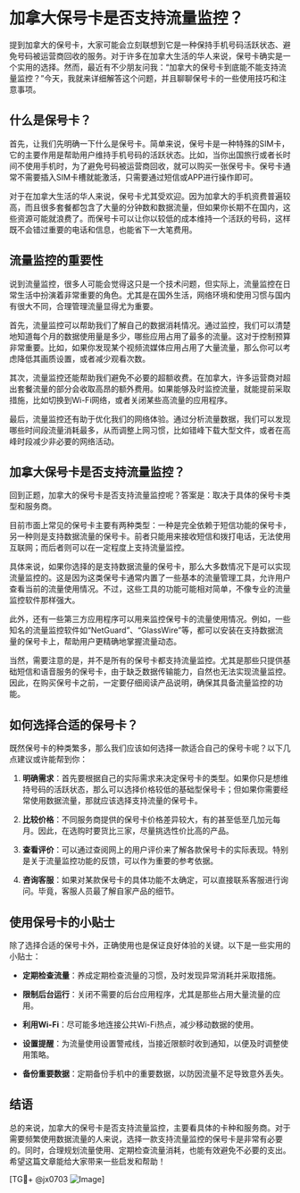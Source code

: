# 加拿大保号卡是否支持流量监控？

提到加拿大的保号卡，大家可能会立刻联想到它是一种保持手机号码活跃状态、避免号码被运营商回收的服务。对于许多在加拿大生活的华人来说，保号卡确实是一个实用的选择。然而，最近有不少朋友问我：“加拿大的保号卡到底能不能支持流量监控？”今天，我就来详细解答这个问题，并且聊聊保号卡的一些使用技巧和注意事项。

## 什么是保号卡？

首先，让我们先明确一下什么是保号卡。简单来说，保号卡是一种特殊的SIM卡，它的主要作用是帮助用户维持手机号码的活跃状态。比如，当你出国旅行或者长时间不使用手机时，为了避免号码被运营商回收，就可以购买一张保号卡。保号卡通常不需要插入SIM卡槽就能激活，只需要通过短信或APP进行操作即可。

对于在加拿大生活的华人来说，保号卡尤其受欢迎。因为加拿大的手机资费普遍较高，而且很多套餐都包含了大量的分钟数和数据流量，但如果你长期不在国内，这些资源可能就浪费了。而保号卡可以让你以较低的成本维持一个活跃的号码，这样既不会错过重要的电话和信息，也能省下一大笔费用。

## 流量监控的重要性

说到流量监控，很多人可能会觉得这只是一个技术问题，但实际上，流量监控在日常生活中扮演着非常重要的角色。尤其是在国外生活，网络环境和使用习惯与国内有很大不同，合理管理流量显得尤为重要。

首先，流量监控可以帮助我们了解自己的数据消耗情况。通过监控，我们可以清楚地知道每个月的数据使用量是多少，哪些应用占用了最多的流量。这对于控制预算非常重要。比如，如果你发现某个视频流媒体应用占用了大量流量，那么你可以考虑降低其画质设置，或者减少观看次数。

其次，流量监控还能帮助我们避免不必要的超额收费。在加拿大，许多运营商对超出套餐流量的部分会收取高昂的额外费用。如果能够及时监控流量，就能提前采取措施，比如切换到Wi-Fi网络，或者关闭某些高流量的应用程序。

最后，流量监控还有助于优化我们的网络体验。通过分析流量数据，我们可以发现哪些时间段流量消耗最多，从而调整上网习惯，比如错峰下载大型文件，或者在高峰时段减少非必要的网络活动。

## 加拿大保号卡是否支持流量监控？

回到正题，加拿大的保号卡是否支持流量监控呢？答案是：取决于具体的保号卡类型和服务商。

目前市面上常见的保号卡主要有两种类型：一种是完全依赖于短信功能的保号卡，另一种则是支持数据流量的保号卡。前者只能用来接收短信和拨打电话，无法使用互联网；而后者则可以在一定程度上支持流量监控。

具体来说，如果你选择的是支持数据流量的保号卡，那么大多数情况下是可以实现流量监控的。这是因为这类保号卡通常内置了一些基本的流量管理工具，允许用户查看当前的流量使用情况。不过，这些工具的功能可能相对简单，不像专业的流量监控软件那样强大。

此外，还有一些第三方应用程序可以用来监控保号卡的流量使用情况。例如，一些知名的流量监控软件如“NetGuard”、“GlassWire”等，都可以安装在支持数据流量的保号卡上，帮助用户更精确地掌握流量动态。

当然，需要注意的是，并不是所有的保号卡都支持流量监控。尤其是那些只提供基础短信和语音服务的保号卡，由于缺乏数据传输能力，自然也无法实现流量监控。因此，在购买保号卡之前，一定要仔细阅读产品说明，确保其具备流量监控的功能。

## 如何选择合适的保号卡？

既然保号卡的种类繁多，那么我们应该如何选择一款适合自己的保号卡呢？以下几点建议或许能帮到你：

1. **明确需求**：首先要根据自己的实际需求来决定保号卡的类型。如果你只是想维持号码的活跃状态，那么可以选择价格较低的基础型保号卡；但如果你需要经常使用数据流量，那就应该选择支持流量的保号卡。

2. **比较价格**：不同服务商提供的保号卡价格差异较大，有的甚至低至几加元每月。因此，在选购时要货比三家，尽量挑选性价比高的产品。

3. **查看评价**：可以通过查阅网上的用户评价来了解各款保号卡的实际表现。特别是关于流量监控功能的反馈，可以作为重要的参考依据。

4. **咨询客服**：如果对某款保号卡的具体功能不太确定，可以直接联系客服进行询问。毕竟，客服人员最了解自家产品的细节。

## 使用保号卡的小贴士

除了选择合适的保号卡外，正确使用也是保证良好体验的关键。以下是一些实用的小贴士：

- **定期检查流量**：养成定期检查流量的习惯，及时发现异常消耗并采取措施。
  
- **限制后台运行**：关闭不需要的后台应用程序，尤其是那些占用大量流量的应用。
  
- **利用Wi-Fi**：尽可能多地连接公共Wi-Fi热点，减少移动数据的使用。
  
- **设置提醒**：为流量使用设置警戒线，当接近限额时收到通知，以便及时调整使用策略。

- **备份重要数据**：定期备份手机中的重要数据，以防因流量不足导致意外丢失。

## 结语

总的来说，加拿大的保号卡是否支持流量监控，主要看具体的卡种和服务商。对于需要频繁使用数据流量的人来说，选择一款支持流量监控的保号卡是非常有必要的。同时，合理规划流量使用、定期检查流量消耗，也能有效避免不必要的支出。希望这篇文章能给大家带来一些启发和帮助！

[TG💪+ @jx0703 ![Image](https://github.com/user-attachments/assets/dbca1d08-cadb-493c-b0ec-ad6f7a83f270)]